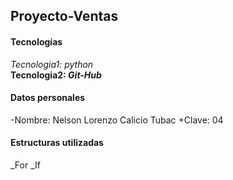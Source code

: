 ## Proyecto-Ventas
#### Tecnologías
*Tecnologia1: _python_*<br>
**Tecnologia2: _Git-Hub_**
#### Datos personales
-Nombre: Nelson Lorenzo Calicio Tubac
+Clave: 04
#### Estructuras utilizadas
_For
_If